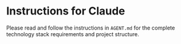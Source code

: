 # Instructions for Claude

Please read and follow the instructions in `AGENT.md` for the complete technology stack requirements and project structure.
